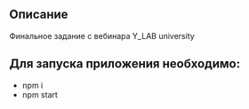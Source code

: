 ## Описание
Финальное задание с вебинара Y_LAB university

## Для запуска приложения необходимо:
- npm i
- npm start
